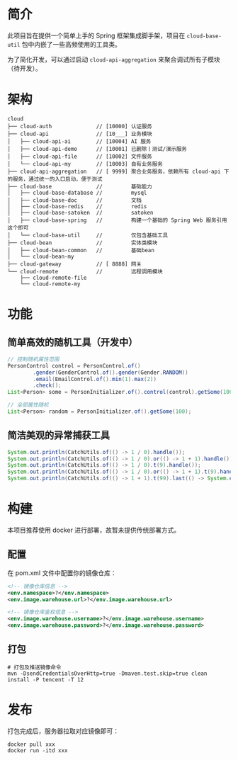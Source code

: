 # 简介

此项目旨在提供一个简单上手的 Spring 框架集成脚手架，项目在 `cloud-base-util` 包中内嵌了一些高频使用的工具类。

为了简化开发，可以通过启动 `cloud-api-aggregation` 来聚合调试所有子模块（待开发）。

# 架构

```text
cloud
├── cloud-auth              // [10000] 认证服务
├── cloud-api               // [10___] 业务模块
│   ├── cloud-api-ai        // [10004] AI 服务
│   ├── cloud-api-demo      // [10001] 已删除丨测试/演示服务
│   ├── cloud-api-file      // [10002] 文件服务
│   └── cloud-api-my        // [10003] 自有业务服务
├── cloud-api-aggregation   // [ 9999] 聚合业务服务，依赖所有 cloud-api 下的服务，通过统一的入口启动，便于测试
├── cloud-base              //         基础能力
│   ├── cloud-base-database //         mysql
│   ├── cloud-base-doc      //         文档
│   ├── cloud-base-redis    //         redis
│   ├── cloud-base-satoken  //         satoken
│   ├── cloud-base-spring   //         构建一个基础的 Spring Web 服务引用这个即可
│   └── cloud-base-util     //         仅包含基础工具
├── cloud-bean              //         实体类模块
│   ├── cloud-bean-common   //         基础bean
│   └── cloud-bean-my
├── cloud-gateway           // [ 8888] 网关
└── cloud-remote            //         远程调用模块
    ├── cloud-remote-file
    └── cloud-remote-my
```

# 功能

## 简单高效的随机工具（开发中）

```java
// 控制随机属性范围
PersonControl control = PersonControl.of()
        .gender(GenderControl.of().gender(Gender.RANDOM))
        .email(EmailControl.of().min(1).max(2))
        .check();
List<Person> some = PersonInitializer.of().control(control).getSome(100);

// 全部属性随机
List<Person> random = PersonInitializer.of().getSome(100);
```

## 简洁美观的异常捕获工具

```java
System.out.println(CatchUtils.of(() -> 1 / 0).handle());
System.out.println(CatchUtils.of(() -> 1 / 0).or(() -> 1 + 1).handle());
System.out.println(CatchUtils.of(() -> 1 / 0).t(9).handle());
System.out.println(CatchUtils.of(() -> 1 / 0).or(() -> 1 + 1).t(9).handle());
System.out.println(CatchUtils.of(() -> 1 + 1).t(99).last(() -> System.err.println("完成")).handle());
```

# 构建

本项目推荐使用 docker 进行部署，故暂未提供传统部署方式。

## 配置

在 pom.xml 文件中配置你的镜像仓库：

```xml
<!-- 镜像仓库信息 -->
<env.namespace>?</env.namespace>
<env.image.warehouse.url>?</env.image.warehouse.url>

<!-- 镜像仓库鉴权信息 -->
<env.image.warehouse.username>?</env.image.warehouse.username>
<env.image.warehouse.password>?</env.image.warehouse.password>
```

## 打包

```shell
# 打包及推送镜像命令
mvn -DsendCredentialsOverHttp=true -Dmaven.test.skip=true clean install -P tencent -T 12
```

# 发布

打包完成后，服务器拉取对应镜像即可：

```shell
docker pull xxx
docker run -itd xxx
```